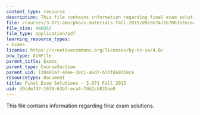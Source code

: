 ```yaml
---
content_type: resource
description: This file contains information regarding final exam solutions.
file: /courses/3-071-amorphous-materials-fall-2015/d9cde747167863b7eca47dd2cb835ae8_MIT3_071F14_ExamIISoluti.pdf
file_size: 460357
file_type: application/pdf
learning_resource_types:
- Exams
license: https://creativecommons.org/licenses/by-nc-sa/4.0/
ocw_type: OCWFile
parent_title: Exams
parent_type: CourseSection
parent_uid: 130481a7-a0ee-38c1-a6d7-b31fda93b8ce
resourcetype: Document
title: Final Exam Solutions - 3.071 Fall 2015
uid: d9cde747-1678-63b7-eca4-7dd2cb835ae8
---
```

This file contains information regarding final exam solutions.